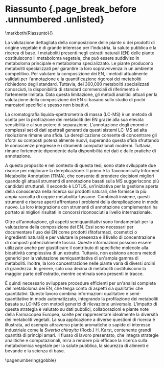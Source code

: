 # Riassunto {.page_break_before .unnumbered .unlisted}
\markboth{Riassunto}{}

La valutazione dettagliata della composizione delle piante o dei prodotti di origine vegetale è di grande interesse per l'industria, la salute pubblica e la ricerca di base.
I metaboliti presenti negli estratti naturali (EN) delle piante costituiscono il metaboloma vegetale, che può essere suddiviso in metaboloma principale e metaboloma specializzato.
Le piante producono metaboliti specializzati per garantire la loro sopravvivenza in un ambiente competitivo.
Per valutare la composizione dei EN, i metodi attualmente validati per l'annotazione e la quantificazione rigorosi dei metaboliti richiedono degli standard.
Tuttavia, dei 300,000 metaboliti specializzati conosciuti, la disponibilità di standard commerciali di riferimento è fortemente limitata.
Data questa limitazione, gli metodi analitici attuali per la valutazione della composizione dei EN si basano sullo studio di pochi marcatori specifici e spesso non bioattivi.

La cromatografia liquida-spettrometria di massa (LC-MS) è un metodo di scelta per la profilazione dei metaboliti dei EN grazie alla sua elevata sensibilità e al suo potere di separazione.
L'annotazione degli enormi e complessi set di dati spettrali generati da questi sistemi LC-MS ad alta risoluzione rimane una sfida.
La dereplicazione consente di concentrare gli sforzi su composti potenzialmente nuovi, superando questa sfida sfruttando le conoscenze pregresse e i strumenti computazionali moderni.
Tuttavia, rimane fortemente dipendente dalla disponibilità dei dati e dalle pratiche di annotazione.

A questo proposito e nel contesto di questa tesi, sono state sviluppate due risorse per migliorare la dereplicazione.
Il primo è la Taxonomically Informed Metabolite Annotation (TIMA), che consente di prendere decisioni migliori quando gli attuali strumenti di annotazione basati sulla MS suggeriscono più candidati strutturali.
Il secondo è LOTUS, un'iniziativa per la gestione aperta della conoscenza nella ricerca sui prodotti naturali, che fornisce la più ampia raccolta di coppie metabolita-tassone.
Combinati insieme, questi strumenti e risorse aperti affrontano i problemi della dereplicazione in modo nuovo.
La loro integrazione con strumenti di annotazione complementari ha portato ai migliori risultati in concorsi riconosciuti a livello internazionale.

Oltre all'annotazione, gli aspetti semiquantitativi sono fondamentali per la valutazione della composizione dei EN.
Essi sono necessari per documentare l'uso dei EN come prodotti (fitofarmaci, cosmetici o ingredienti naturali) e per valutare la presenza e il livello di concentrazione di composti potenzialmente tossici.
Queste informazioni possono essere utilizzate anche per giustificare il contributo di specifiche molecole alla bioattività complessiva di un estratto.
Tuttavia, non esistono ancora metodi generici per la valutazione semiquantitativa di un'ampia gamma di metaboliti.
Inoltre, la loro concentrazione nelle piante varia di diversi ordini di grandezza.
In genere, solo una decina di metaboliti costituiscono la maggior parte dell'estratto, mentre centinaia sono presenti in tracce.

È quindi necessario sviluppare procedure efficienti per un'analisi completa del metaboloma dei EN, che tenga conto di aspetti sia qualitativi che quantitativi.
Questo lavoro combina informazioni qualitative e semi-quantitative in modo automatizzato, integrando la profilazione dei metaboliti basata su LC-MS con metodi generici di rilevazione universale.
L'impatto di questa strategia è valutato su dati pubblici, collaborazioni e piante note della Farmacopea Europea, scelte per rappresentare idealmente la diversità dei metaboliti vegetali.
La sua applicazione a diverse questioni di ricerca è illustrata, ad esempio attraverso piante aromatiche o sapide di interesse industriale come la *Swertia chirayita* (Roxb.) H. Karst, contenente grandi quantità di principi amari.
Il flusso di lavoro presentato, che integra strategie analitiche e computazionali, mira a rendere più efficace la ricerca sulla metabolomica vegetale per la salute pubblica, la sicurezza di alimenti e bevande e la scienza di base.

\pagenumbering{gobble}